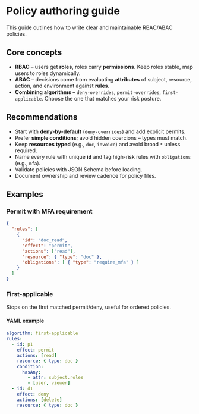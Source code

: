 
# Policy authoring guide

This guide outlines how to write clear and maintainable RBAC/ABAC policies.

## Core concepts
- **RBAC** – users get **roles**, roles carry **permissions**. Keep roles stable, map users to roles dynamically.
- **ABAC** – decisions come from evaluating **attributes** of subject, resource, action, and environment against **rules**.
- **Combining algorithms** – `deny-overrides`, `permit-overrides`, `first-applicable`. Choose the one that matches your risk posture.

## Recommendations
- Start with **deny-by-default** (`deny-overrides`) and add explicit permits.
- Prefer **simple conditions**; avoid hidden coercions – types must match.
- Keep **resources typed** (e.g., `doc`, `invoice`) and avoid broad `*` unless required.
- Name every rule with unique **id** and tag high-risk rules with `obligations` (e.g., `mfa`).
- Validate policies with JSON Schema before loading.
- Document ownership and review cadence for policy files.

## Examples

### Permit with MFA requirement
```json
{
  "rules": [
    {
      "id": "doc_read",
      "effect": "permit",
      "actions": ["read"],
      "resource": { "type": "doc" },
      "obligations": [ { "type": "require_mfa" } ]
    }
  ]
}
```

### First-applicable
Stops on the first matched permit/deny, useful for ordered policies.

#### YAML example

```yaml
algorithm: first-applicable
rules:
  - id: p1
    effect: permit
    actions: [read]
    resource: { type: doc }
    condition:
      hasAny:
        - attr: subject.roles
        - [user, viewer]
  - id: d1
    effect: deny
    actions: [delete]
    resource: { type: doc }
```
